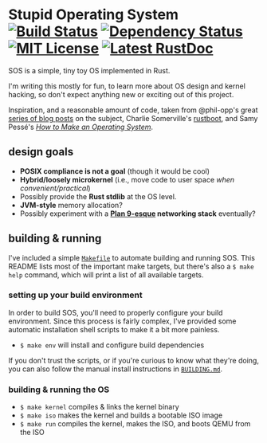 # Stupid Operating System [![Build Status](https://travis-ci.org/hawkw/sos-kernel.svg?branch=master)](https://travis-ci.org/hawkw/sos-kernel) [![Dependency Status](https://dependencyci.com/github/hawkw/sos-kernel/badge)](https://dependencyci.com/github/hawkw/sos-kernel) [![MIT License](https://img.shields.io/badge/license-MIT-blue.svg?style=flat)](https://github.com/hawkw/sos-kernel/LICENSE-MIT) [![Latest RustDoc](https://img.shields.io/badge/rustdoc-latest-orange.svg)](https://elizas.website/sos-kernel) 



SOS is a simple, tiny toy OS implemented in Rust.

I'm writing this mostly for fun, to learn more about OS design and kernel hacking, so don't expect anything new or exciting out of this project.

Inspiration, and a reasonable amount of code, taken from @phil-opp's great [series of blog posts](http://os.phil-opp.com) on the subject, Charlie Somerville's [rustboot](https://github.com/charliesome/rustboot), and Samy Pessé's [_How to Make an Operating System_](https://www.gitbook.com/book/samypesse/how-to-create-an-operating-system/details).

design goals
------------

 + **POSIX compliance is not a goal** (though it would be cool)
 + **Hybrid/loosely microkernel** (i.e., move code to user space *when convenient/practical*)
 + Possibly provide the **Rust stdlib** at the OS level.
 + **JVM-style** memory allocation?
 + Possibly experiment with a **[Plan 9-esque](https://en.wikipedia.org/wiki/9P_(protocol)) networking stack** eventually?


building & running
------------------

I've included a simple [`Makefile`](Makefile) to automate building and running SOS. This README lists most of the important make targets, but there's also a `$ make help` command, which will print a list of all available targets.

### setting up your build environment
In order to build SOS, you'll need to properly configure your build environment. Since this process is fairly complex, I've provided some automatic installation shell scripts to make it a bit more painless.

+ `$ make env` will install and configure build dependencies

If you don't trust the scripts, or if you're curious to know what they're doing, you can also follow the manual install instructions in [`BUILDING.md`](BUILDING.md).

### building & running the OS
  + `$ make kernel` compiles & links the kernel binary
  + `$ make iso` makes the kernel and builds a bootable ISO image
  + `$ make run` compiles the kernel, makes the ISO, and boots QEMU from the ISO

